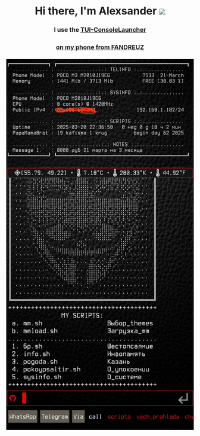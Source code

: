 <h1 align="center">Hi there, I'm <a target="_blank">Alexsander</a> 
<img src="https://github.com/blackcater/blackcater/raw/main/images/Hi.gif" height="32"/></h1>
<h3 align="center">I use the <a href="https://github.com/fandreuz/TUI-ConsoleLauncher" target="_blank">TUI-ConsoleLauncher<h3>
<h4 align="center">on my phone from <a href="https://github.com/fandreuz" target="_blank">FANDREUZ</h4>
  
<img src="https://github.com/alexgeorgchist/my_tui/raw/main/database/inf/theme2025red.jpg" alt="альтернативный текст">
